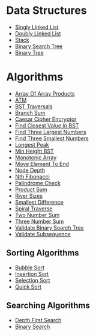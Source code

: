# Data Structures
- [Singly Linked List]
- [Doubly Linked List]
- [Stack]
- [Binary Search Tree]
- [Binary Tree]

# Algorithms
- [Array Of Array Products]
- [ATM]
- [BST Traversals]
- [Branch Sum]
- [Caesar Cipher Encryptor]
- [Find Closest Value In BST]
- [Find Three Largest Numbers]
- [Find Three Smallest Numbers]
- [Longest Peak]
- [Min Height BST]
- [Monotonic Array]
- [Move Element To End]
- [Node Depth]
- [Nth Fibonacci]
- [Palindrome Check]
- [Product Sum]
- [River Sizes]
- [Smallest Difference]
- [Spiral Traverse]
- [Two Number Sum]
- [Three Number Sum]
- [Validate Binary Search Tree]
- [Validate Subsequence]

## Sorting Algorithms
- [Bubble Sort]
- [Insertion Sort]
- [Selection Sort]
- [Quick Sort]

## Searching Algorithms
- [Depth First Search]
- [Binary Search]


[Singly Linked List]: https://github.com/gokul-sarath07/Coding/blob/master/Data%20Structures/Singley%20Linked%20List.py
[Doubly Linked List]: https://github.com/gokul-sarath07/Coding/blob/master/Data%20Structures/Doubly%20Linked%20List.py
[Stack]: https://github.com/gokul-sarath07/Coding/blob/master/Data%20Structures/Stack.py
[Binary Search Tree]: https://github.com/gokul-sarath07/Coding/blob/master/Data%20Structures/Binary%20Search%20Tree.py
[Binary Tree]: https://github.com/gokul-sarath07/Coding/blob/master/Data%20Structures/Binary%20Tree.py

[Array Of Array Products]: https://github.com/gokul-sarath07/Coding/blob/master/Algorithm/ArrayOfArrayProducts.py
[ATM]: https://github.com/gokul-sarath07/Coding/blob/master/Algorithm/ATM.py
[BST Traversals]: https://github.com/gokul-sarath07/Coding/blob/master/Algorithm/BSTTraversals.py
[Branch Sum]: https://github.com/gokul-sarath07/Coding/blob/master/Algorithm/BranchSum.py
[Caesar Cipher Encryptor]: https://github.com/gokul-sarath07/Coding/blob/master/Algorithm/CaesarCipherEncryptor.py
[Find Closest Value In BST]: https://github.com/gokul-sarath07/Coding/blob/master/Algorithm/FindClosestValueInBST.py
[Find Three Largest Numbers]: https://github.com/gokul-sarath07/Coding/blob/master/Algorithm/FindThreeLargestNumbers.py
[Find Three Smallest Numbers]: https://github.com/gokul-sarath07/Coding/blob/master/Algorithm/FindThreeSmallestNumbers.py
[Longest Peak]: https://github.com/gokul-sarath07/Coding/blob/master/Algorithm/LongestPeak.py
[Min Height BST]: https://github.com/gokul-sarath07/Coding/blob/master/Algorithm/MinHeightBST.py
[Monotonic Array]: https://github.com/gokul-sarath07/Coding/blob/master/Algorithm/MonotonicArray.py
[Move Element To End]: https://github.com/gokul-sarath07/Coding/blob/master/Algorithm/MoveElementToEnd.py
[Node Depth]: https://github.com/gokul-sarath07/Coding/blob/master/Algorithm/NodeDepth.py
[Nth Fibonacci]: https://github.com/gokul-sarath07/Coding/blob/master/Algorithm/NthFibonacci.py
[Palindrome Check]: https://github.com/gokul-sarath07/Coding/blob/master/Algorithm/PalindromeCheck.py
[Product Sum]: https://github.com/gokul-sarath07/Coding/blob/master/Algorithm/ProductSum.py
[River Sizes]: https://github.com/gokul-sarath07/Coding/blob/master/Algorithm/RiverSizes.py
[Smallest Difference]: https://github.com/gokul-sarath07/Coding/blob/master/Algorithm/SmallestDifference.py
[Spiral Traverse]: https://github.com/gokul-sarath07/Coding/blob/master/Algorithm/SpiralTraverse.py
[Two Number Sum]: https://github.com/gokul-sarath07/Coding/blob/master/Algorithm/TwoNumberSum.py
[Three Number Sum]: https://github.com/gokul-sarath07/Coding/blob/master/Algorithm/ThreeNumberSum.py
[Validate Binary Search Tree]: https://github.com/gokul-sarath07/Coding/blob/master/Algorithm/ValidateBinarySearchTree.py
[Validate Subsequence]: https://github.com/gokul-sarath07/Coding/blob/master/Algorithm/ValidateSubsequence.py

[Bubble Sort]: https://github.com/gokul-sarath07/Coding/blob/master/Algorithm/BubbleSort.py
[Insertion Sort]: https://github.com/gokul-sarath07/Coding/blob/master/Algorithm/InsertionSort.py
[Selection Sort]: https://github.com/gokul-sarath07/Coding/blob/master/Algorithm/SelectionSort.py
[Quick Sort]: https://github.com/gokul-sarath07/Coding/blob/master/Algorithm/QuickSort.py

[Depth First Search]: https://github.com/gokul-sarath07/Coding/blob/master/Algorithm/DepthFirstSearch.py
[Binary Search]: https://github.com/gokul-sarath07/Coding/blob/master/Algorithm/BinarySearch.py
